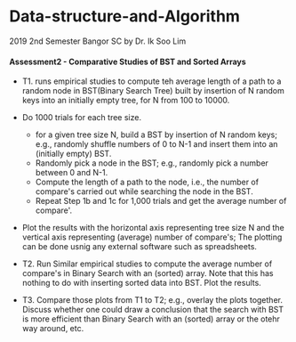 # Data-structure-and-Algorithm
2019 2nd Semester Bangor SC by Dr. Ik Soo Lim


#### Assessment2 - Comparative Studies of BST and Sorted Arrays

- T1. runs empirical studies to compute teh average length of a path to a random node in BST(Binary Search Tree) built by insertion of N random keys into an initially empty tree, for N from 100 to 10000.
- Do 1000 trials for each tree size.
  - for a given tree size N, build a BST by insertion of N random keys; e.g., randomly shuffle numbers of 0 to N-1 and insert them into an (initially empty) BST.
  - Randomly pick a node in the BST; e.g., randomly pick a number between 0 and N-1.
  - Compute the length of a path to the node, i.e., the number of compare's carried out while searching the node in the BST.
  - Repeat Step 1b and 1c for 1,000 trials and get the average number of compare'.

- Plot the results with the horizontal axis representing tree size N and the vertical axis representing (average) number of compare's; The plotting can be done usnig any external software such as spreadsheets.

- T2. Run Similar empirical studies to compute the average number of compare's in Binary Search with an (sorted) array. Note that this has nothing to do with inserting sorted data into BST. Plot the results.

- T3. Compare those plots from T1 to T2; e.g., overlay the plots together. Discuss whether one could draw a conclusion that the search with BST is more efficient than Binary Search with an (sorted) array or the otehr way around, etc.

